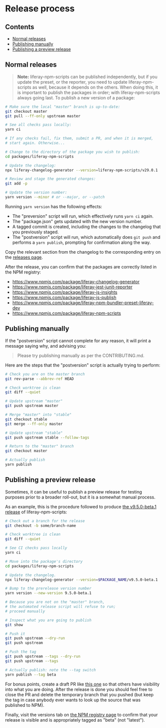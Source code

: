 # Release process

## Contents

-   [Normal releases](#normal-releases)
-   [Publishing manually](#publishing-manually)
-   [Publishing a preview release](#publishing-a-preview-release)

## Normal releases

> **Note:** liferay-npm-scripts can be published independently, but if you update the preset, or the reporter, you need to update liferay-npm-scripts as well, because it depends on the others. When doing this, it is important to publish the packages in order; with liferay-npm-scripts always going last.
> To publish a new version of a package:

```sh
# Make sure the local "master" branch is up-to-date:
git checkout master
git pull --ff-only upstream master

# See all checks pass locally:
yarn ci

# If any checks fail, fix them, submit a PR, and when it is merged,
# start again. Otherwise...

# Change to the directory of the package you wish to publish:
cd packages/liferay-npm-scripts

# Update the changelog:
npx liferay-changelog-generator --version=liferay-npm-scripts/v29.0.1

# Review and stage the generated changes:
git add -p

# Update the version number:
yarn version --minor # or --major, or --patch
```

Running `yarn version` has the following effects:

-   The "preversion" script will run, which effectively runs `yarn ci` again.
-   The "package.json" gets updated with the new version number.
-   A tagged commit is created, including the changes to the changelog that you previously staged.
-   The "postversion" script will run, which automatically does `git push` and performs a `yarn publish`, prompting for confirmation along the way.

Copy the relevant section from the changelog to the corresponding entry on the [releases page](https://github.com/liferay/liferay-npm-tools/releases).

After the release, you can confirm that the packages are correctly listed in the NPM registry:

-   https://www.npmjs.com/package/liferay-changelog-generator
-   https://www.npmjs.com/package/liferay-jest-junit-reporter
-   https://www.npmjs.com/package/liferay-js-insights
-   https://www.npmjs.com/package/liferay-js-publish
-   https://www.npmjs.com/package/liferay-npm-bundler-preset-liferay-dev
-   https://www.npmjs.com/package/liferay-npm-scripts

## Publishing manually

If the "postversion" script cannot complete for any reason, it will print a message saying why, and advising you:

> Please try publishing manually as per the CONTRIBUTING.md.

Here are the steps that the "postversion" script is actually trying to perform:

```sh
# Check you are on the master branch
git rev-parse --abbrev-ref HEAD

# Check worktree is clean
git diff --quiet

# Update upstream "master"
git push upstream master

# Merge "master" into "stable"
git checkout stable
git merge --ff-only master

# Update upstream "stable"
git push upstream stable --follow-tags

# Return to the "master" branch
git checkout master

# Actually publish
yarn publish
```

## Publishing a preview release

Sometimes, it can be useful to publish a preview release for testing purposes prior to a broader roll-out, but it is a somewhat manual process.

As an example, this is the procedure followed to produce [the v9.5.0-beta.1 release](https://www.npmjs.com/package/liferay-npm-scripts/v/9.5.0-beta.1) of liferay-npm-scripts:

```sh
# Check out a branch for the release
git checkout -b some/branch-name

# Check worktree is clean
git diff --quiet

# See CI checks pass locally
yarn ci

# Move into the package's directory
cd packages/liferay-npm-scripts

# Update the changelog.
npx liferay-changelog-generator --version=$PACKAGE_NAME/v9.5.0-beta.1

# Bump to the prerelease version number
yarn version --new-version 9.5.0-beta.1

# Because you are not on the "master" branch,
# the automated release script will refuse to run;
# proceed manually

# Inspect what you are going to publish
git show

# Push it
git push upstream --dry-run
git push upstream

# Push the tag
git push upstream --tags --dry-run
git push upstream --tags

# Actually publish: note the --tag switch
yarn publish --tag beta
```

For bonus points, create a draft PR like [this one](https://github.com/liferay/liferay-npm-tools/pull/201) so that others have visibility into what you are doing. After the release is done you should feel free to close the PR and delete the temporary branch that you pushed (but keep the tag in case anybody ever wants to look up the source that was published to NPM).

Finally, visit the versions tab on [the NPM registry page](https://www.npmjs.com/package/liferay-npm-scripts) to confirm that your release is visible and is appropriately tagged as "beta" (not "latest").
